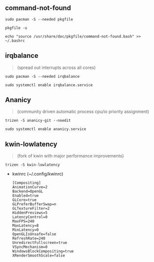 ## command-not-found
```
sudo pacman -S --needed pkgfile

pkgfile -u

echo "source /usr/share/doc/pkgfile/command-not-found.bash" >> ~/.bashrc
```
## irqbalance 
>(spread out interrupts across all cores)
```
sudo pacman -S --needed irqbalance

sudo systemctl enable irqbalance.service
```

## Ananicy 
>(community driven automatic process cpu/io priority assignment)
```
trizen -S ananicy-git --noedit

sudo systemctl enable ananicy.service
```

## kwin-lowlatency 
>(fork of kwin with major performance improvements)
```
trizen -S kwin-lowlatency
```
- kwinrc (~/.config/kwinrc)
    ```
    [Compositing]
    AnimationCurve=2
    Backend=OpenGL
    Enabled=true
    GLCore=true
    GLPreferBufferSwap=n
    GLTextureFilter=2
    HiddenPreviews=5
    LatencyControl=0
    MaxFPS=240
    MaxLatency=8
    MinLatency=0
    OpenGLIsUnsafe=false
    RefreshRate=240
    UnredirectFullscreen=true
    VSyncMechanism=0
    WindowsBlockCompositing=true
    XRenderSmoothScale=false
    ```
## 
